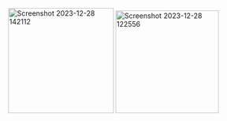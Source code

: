 <img width="214" alt="Screenshot 2023-12-28 142112" src="https://github.com/Renitaw/095_RestAPI/assets/115162527/9d011600-de08-4965-b6ea-717528057f99">
<img width="209" alt="Screenshot 2023-12-28 122556" src="https://github.com/Renitaw/095_RestAPI/assets/115162527/f165c725-0bc0-4fa7-9a5a-61bb3816f23f">

